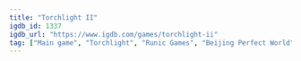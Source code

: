 ```yaml
---
title: "Torchlight II"
igdb_id: 1337
igdb_url: "https://www.igdb.com/games/torchlight-ii"
tag: ["Main game", "Torchlight", "Runic Games", "Beijing Perfect World", "Role-playing (RPG)", "Hack and slash/Beat 'em up", "Adventure", "Indie", "Single player", "Multiplayer", "Co-operative", "Bird view / Isometric", "Action", "Fantasy"]
---
```

